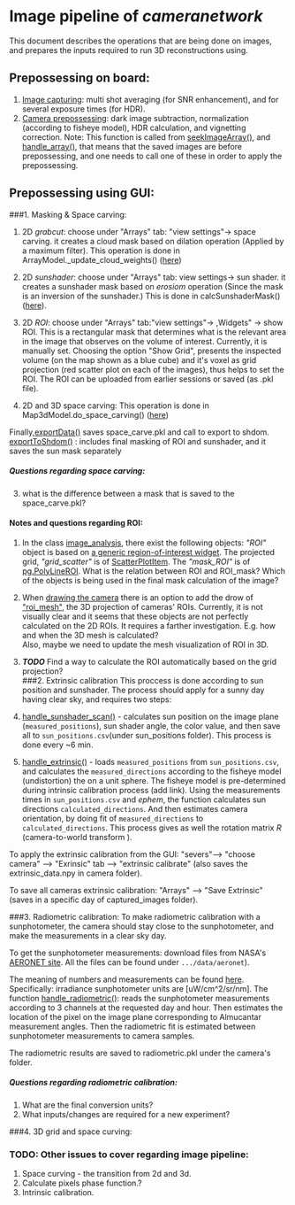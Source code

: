 # Image pipeline of *cameranetwork* 
This document describes the operations that are being done on images, 
and prepares the inputs required to run 3D reconstructions using. 

## Prepossessing on board:
1. [Image capturing]('CameraNetwork/controller.py#L1578-1649'): multi shot averaging (for SNR enhancement), 
and for several exposure times (for HDR).
2. [Camera prepossessing]('CameraNetwork/controller.py#L1388-1527'): dark image subtraction, normalization (according to fisheye model), 
HDR calculation, and vignetting correction. 
Note: This function is called from [seekImageArray()]('CameraNetwork/controller.py#1272), and  [handle_array()]('CameraNetwork/controller.py#1221), 
that means that the saved images are before prepossessing, and one needs to call one of these in order to apply the prepossessing. 

## Prepossessing using GUI:
###1. Masking & Space carving:
1. 2D *grabcut*: choose under "Arrays" tab: "view settings"-> space carving. it creates a cloud mask based on dilation operation (Applied by a maximum filter). This operation is done in ArrayModel._update_cloud_weights() ([here](https://github.com/Addalin/cameranetwork/blob/f26cdd785dabfc6f8d217a0e9b16fa1870d26fa9/CameraNetwork/gui/main.py#L954))
2. 2D *sunshader*: choose under "Arrays" tab: view settings-> sun shader.   it creates a sunshader mask based on *erosiom* operation (Since the mask is an inversion of the sunshader.) This is done in  calcSunshaderMask() ([here](https://github.com/Addalin/cameranetwork/blob/945e9e8519216d2bd8a75afa6e650367d8f7ee88/CameraNetwork/image_utils.py#L544)).

3. 2D *ROI*:  choose under "Arrays" tab:"view settings"-> ,Widgets" -> show ROI. This is a rectangular mask that determines what is the relevant area in the image that observes on the volume of interest. Currently, it is manually set. Choosing the option "Show Grid",  presents the inspected volume (on the map shown as a blue cube) and it's voxel as grid projection (red scatter plot on each of the images), thus helps to set the ROI. The ROI can be uploaded from earlier sessions or saved (as .pkl file). 

4. 2D and 3D space carving: This operation is done in Map3dModel.do_space_carving() ([here](https://github.com/Addalin/cameranetwork/blob/19efb5bbf0350d6cbd3b6d01efaaa08347b15327/CameraNetwork/gui/main.py#L317))

Finally,[exportData()](https://github.com/Addalin/cameranetwork/blob/02f1e7f8c0f7d88b9e603daf7ddb0b6c55a8f237/CameraNetwork/gui/main.py#L1807-L1895) saves space_carve.pkl and call to export to shdom.
[exportToShdom()](https://github.com/Addalin/cameranetwork/blob/c85e88bd0cf35bbd095744e2b2dc92600eb6e0c5/CameraNetwork/export.py#L51-L168) : includes final masking of ROI and sunshader, and it saves the sun mask separately
##### Questions regarding space carving:  
3. what is the difference between a mask that is saved to the space_carve.pkl?


#### Notes and questions regarding ROI:
1. In the class [image_analysis](https://github.com/Addalin/cameranetwork/blob/994af1ad6f7d465ec5bff38d3ca22e338225e9fe/CameraNetwork/gui/image_analysis.py#L129-L228), 
there exist the following objects:
*"ROI"* object is based on [a generic region-of-interest widget](http://www.pyqtgraph.org/documentation/graphicsItems/roi.html#pyqtgraph.ROI). 
The projected grid, *"grid_scatter"* is of [ScatterPlotItem](http://www.pyqtgraph.org/documentation/graphicsItems/scatterplotitem.html#pyqtgraph.ScatterPlotItem).
The *"mask_ROI"* is of [pg.PolyLineROI](http://www.pyqtgraph.org/documentation/graphicsItems/roi.html#pyqtgraph.PolyLineROI).
 What is the relation between ROI and ROI_mask? 
Which of the objects is being used in the final mask calculation of the image?

2. When [drawing the camera](https://github.com/Addalin/cameranetwork/blob/c69dda2adc041dc2dc98660b34e57769213f23a9/CameraNetwork/gui/main.py#L266-L315) there is an option to add the drow of
 ["roi_mesh"](https://github.com/Addalin/cameranetwork/blob/c69dda2adc041dc2dc98660b34e57769213f23a9/CameraNetwork/gui/main.py#L301-L310), the 3D projection of cameras' ROIs. 
 Currently, it is not visually clear and it seems that these objects are not perfectly calculated on the 2D ROIs. 
 It requires a farther investigation. E.g. how and when the 3D mesh is calculated?  
 Also, maybe we need to update the mesh visualization of ROI in 3D.  

3. ***TODO*** Find a way to calculate the ROI automatically based on the grid projection?  
###2. Extrinsic calibration
This proccess is done according to sun position and sunshader. 
The process should apply for a sunny day having clear sky, and requires two steps:
1. [handle_sunshader_scan()](https://github.com/Addalin/cameranetwork/blob/4f6a0b01111725799e6796dbf206f624a99c231b/CameraNetwork/server.py#L1066-L1088) - 
calculates sun position on the image plane (`measured_positions`), sun shader angle, the color value, and then save all to `sun_positions.csv`(under sun_positions folder). 
This process is done every ~6 min.
2. [handle_extrinsic()](https://github.com/Addalin/cameranetwork/blob/3552f2453f3d42942ae6f90c2245b9ccb7c3dbce/CameraNetwork/controller.py#L965-L1070) - 
loads `measured_positions` from `sun_positions.csv`, and calculates the `measured_directions` according to the fisheye model (undistortion) the  on a unit sphere. 
The fisheye model is pre-determined during intrinsic calibration process (add link).
Using the measurements times in `sun_positions.csv` and *ephem*, the function calculates sun directions `calculated_directions`. 
And then estimates camera orientation, by doing fit of `measured_directions` to `calculated_directions`. 
This process gives as well the rotation matrix *R* (camera-to-world transform ).

To apply the extrinsic calibration from the GUI: "severs"--> "choose camera" --> "Exrinsic" tab --> "extrinsic calibrate" (also saves the extrinsic_data.npy in camera folder).

To save all cameras extrinsic calibration: "Arrays" --> "Save Extrinsic" (saves in a specific day of captured_images folder).



###3. Radiometric calibration:
To make radiometric calibration with a sunphotometer, the camera should stay close to the sunphotometer, and make the measurements in a clear sky day. 

To get the sunphotometer measurements: download files from NASA's [AERONET site](https://aeronet.gsfc.nasa.gov/cgi-bin/webtool_inv_v3?stage=3&region=Middle_East&state=Israel&site=Technion_Haifa_IL&place_code=10&if_polarized=0).
All the files can be found under `.../data/aeronet`). 

The meaning of numbers and measurements can be found [here](https://aeronet.gsfc.nasa.gov/new_web/units.html). Specifically: irradiance sunphotometer units are [uW/cm^2/sr/nm].
The function [handle_radiometric()](https://github.com/Addalin/cameranetwork/blob/3552f2453f3d42942ae6f90c2245b9ccb7c3dbce/CameraNetwork/controller.py#L1095-L1178):
reads the sunphotometer measurements according to 3 channels at the requested day and hour. 
Then estimates the location of the pixel on the image plane corresponding to Almucantar measurement angles. 
Then the radiometric fit is estimated between sunphotometer measurements to camera samples. 

The radiometric results are saved to radiometric.pkl under the camera's folder.
##### Questions regarding radiometric calibration:  
1. What are the final conversion units?
2. What inputs/changes are required for a new experiment?

###4. 3D grid and space curving:


### TODO: Other issues to cover regarding image pipeline: 
1. Space curving - the transition from 2d and 3d.
2. Calculate pixels phase function.?
3. Intrinsic calibration. 